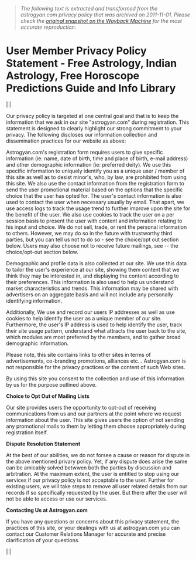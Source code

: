 > *The following text is extracted and transformed from the astrogyan.com privacy policy that was archived on 2011-11-01. Please check the [original snapshot on the Wayback Machine](https://web.archive.org/web/20111101222534id_/http%3A//www.astrogyan.com/user_privacy/user_member_privacy_policy_statement.html) for the most accurate reproduction.*

# User Member Privacy Policy Statement - Free Astrology, Indian Astrology, Free Horoscope Predictions Guide and Info Library

| |   


Our privacy policy is targeted at one central goal and that is to keep the information that we ask in our site "astrogyan.com" during registration. This statement is designed to clearly highlight our strong commitment to your privacy. The following discloses our information collection and dissemination practices for our website as above:

Astrogyan.com's registration form requires users to give specific information (ie: name, date of birth, time and place of birth, e-mail address) and other demographic information (ie: preferred deity). We use this specific information to uniquely identify you as a unique user / member of this site as well as to desist minor's, who, by law, are prohibited from using this site. We also use the contact information from the registration form to send the user promotional material based on the options that the specific choice that the user has opted for. The user's contact information is also used to contact the user when necessary usually by email. That apart, we use access logs to track the usage trend to further improve upon the site for the benefit of the user. We also use cookies to track the user on a per session basis to present the user with content and information relating to his input and choice. We do not sell, trade, or rent the personal information to others. However, we may do so in the future with trustworthy third parties, but you can tell us not to do so - see the choice/opt out section below. Users may also choose not to receive future mailings, see -- the choice/opt-out section below.

Demographic and profile data is also collected at our site. We use this data to tailor the user's experience at our site, showing them content that we think they may be interested in, and displaying the content according to their preferences. This information is also used to help us understand market characteristics and trends. This information may be shared with advertisers on an aggregate basis and will not include any personally identifying information.

Additionally, We use and record our users IP addresses as well as use cookies to help identify the user as a unique member of our site. Furthermore, the user's IP address is used to help identify the user, track their site usage pattern, understand what attracts the user back to the site, which modules are most preferred by the members, and to gather broad demographic information.

Please note, this site contains links to other sites in terms of advertisements, co-branding promotions, alliances etc... Astrogyan.com is not responsible for the privacy practices or the content of such Web sites.

By using this site you consent to the collection and use of this information by us for the purpose outlined above.

**Choice to Opt Out of Mailing Lists**

Our site provides users the opportunity to opt-out of receiving communications from us and our partners at the point where we request information about the user. This site gives users the option of not sending any promotional mails to them by letting them choose appropriately during registration itself.

**Dispute Resolution Statement**

At the best of our abilities, we do not forsee a cause or reason for dispute in the above mentioned privary policy. Yet, if any dispute does arise the same can be amicably solved betwwen both the parties by discussion and arbitration. At the maximum extent, the user is entitled to stop using our services if our privacy policy is not acceptable to the user. Further for existing users, we will take steps to remove all user related details from our records if so specifically requested by the user. But there after the user will not be able to access or use our services.

**Contacting Us at Astrogyan.com**

If you have any questions or concerns about this privacy statement, the practices of this site, or your dealings with us at astrogyan.com you can contact our Customer Relations Manager for accurate and precise clarification of your questions.

| | 
